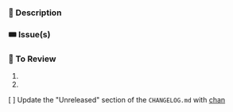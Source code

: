 ### 💬 Description

### 🎟️ Issue(s)

### 🔢 To Review
1. 
2. 

[ ] Update the "Unreleased" section of the `CHANGELOG.md` with [chan](https://github.com/geut/chan/tree/main/packages/chan)

